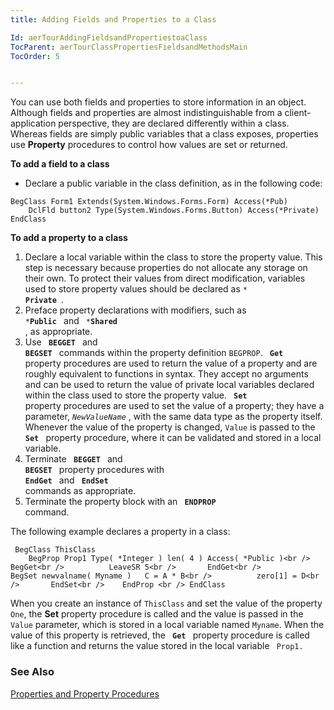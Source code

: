 ```yaml
---
title: Adding Fields and Properties to a Class

Id: aerTourAddingFieldsandPropertiestoaClass
TocParent: aerTourClassPropertiesFieldsandMethodsMain
TocOrder: 5


---
```


You can use both fields and properties to store information in an object. Although fields and properties are almost indistinguishable from a client-application perspective, they are declared differently within a class. Whereas fields are simply public variables that a class exposes, properties use **Property** procedures to control how values are set or returned. 

**To add a field to a class** 

- Declare a public variable in the class definition, as in the following code:
                <br />
```
BegClass Form1 Extends(System.Windows.Forms.Form) Access(*Pub)
    DclFld button2 Type(System.Windows.Forms.Button) Access(*Private)
EndClass
```

**To add a property to a class** 

1. Declare a local variable within the class to store the property value. This
                step is necessary because properties do not allocate any storage on their own.
                To protect their values from direct modification, variables used to store
                property values should be declared as <code>* **Private** </code>.
2. Preface property declarations with modifiers, such as <code> ***Public** </code> and
                <code> ***Shared** </code>, as appropriate.
3. Use <code> **BEGGET** </code> and <code> **BEGSET** </code> commands within the
                property definition <code>BEGPROP</code>. <code> **Get** </code> property procedures are used to return
                the value of a property and are roughly equivalent to functions in syntax. They
                accept no arguments and can be used to return the value of private local
                variables declared within the class used to store the property value. <code> **Set** </code>
                property procedures are used to set the value of a property; they have a
                parameter, *<code>NewValueName</code>* , with the same data type as the property itself.
                Whenever the value of the property is changed, <code class="ce">Value</code> is
                passed to the <code> **Set** </code>
                property procedure, where it can be validated and stored in a local variable.
4. Terminate <code> **BEGGET** </code> and <code> **BEGSET** </code> property
                procedures with <code> **EndGet** </code> and <code> **EndSet** </code>
                commands as appropriate.
5. Terminate the property block with an <code> **ENDPROP** </code> command.

The following example declares a property in a class:

```
 BegClass ThisClass 
    BegProp Prop1 Type( *Integer ) len( 4 ) Access( *Public )<br />       BegGet<br />          LeaveSR 5<br />       EndGet<br />         BegSet newvalname( Myname )   C = A * B<br />          zero[1] = D<br />       EndSet<br />    EndProp <br /> EndClass
```

When you create an instance of <code class="ce">ThisClass</code> and set the value of the property <code class="ce">One</code>, the **Set** property procedure is called and the value is passed in the <code class="ce">Value</code> parameter, which is stored in a local variable named <code class="ce">Myname</code>. When the value of this property is retrieved, the <code> **Get** </code> property procedure is called like a function and returns the value stored in the local variable <code class="ce"> Prop1. </code> 

### See Also
[Properties and Property Procedures](aerTourPropertiesandPropertyProcedures.html) 

